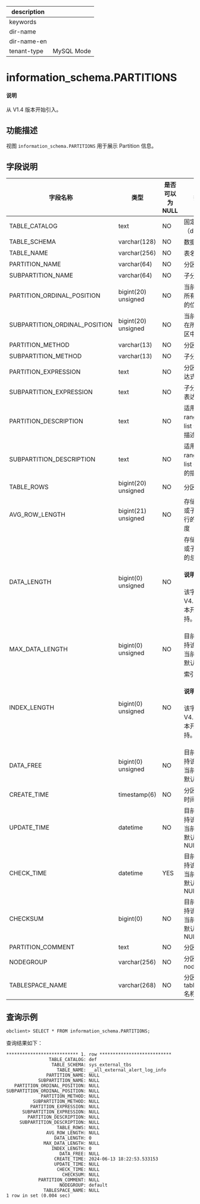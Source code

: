 |description||
|---|---|
|keywords||
|dir-name||
|dir-name-en||
|tenant-type|MySQL Mode|

# information_schema.PARTITIONS

<main id="notice" type='explain'>
  <h4>说明</h4>
  <p>从 V1.4 版本开始引入。</p>
</main>

## 功能描述

视图 `information_schema.PARTITIONS` 用于展示 Partition 信息。

## 字段说明

|       **字段名称**            |       **类型**      | **是否可以为 NULL** |       **描述**          |
|-------------------------------|---------------------|---------------------|-------------------------|
| TABLE_CATALOG                 | text                | NO  | 固定值（def） |
| TABLE_SCHEMA                  | varchar(128)        | NO  | 数据库名 |
| TABLE_NAME                    | varchar(256)        | NO  | 表名 |
| PARTITION_NAME                | varchar(64)         | NO  | 分区名 |
| SUBPARTITION_NAME             | varchar(64)         | NO  | 子分区名 |
| PARTITION_ORDINAL_POSITION    | bigint(20) unsigned | NO  | 当前分区在所有分区中的位置 |
| SUBPARTITION_ORDINAL_POSITION | bigint(20) unsigned | NO  | 当前子分区在所有子分区中的位置 |
| PARTITION_METHOD              | varchar(13)         | NO  | 分区类型 |
| SUBPARTITION_METHOD           | varchar(13)         | NO  | 子分区类型 |
| PARTITION_EXPRESSION          | text                | NO  | 分区函数表达式 |
| SUBPARTITION_EXPRESSION       | text                | NO  | 子分区函数表达式 |
| PARTITION_DESCRIPTION         | text                | NO  | 适用于 range 和 list 分区的描述 |
| SUBPARTITION_DESCRIPTION      | text                | NO  | 适用于 range 和 list 子分区的描述 |
| TABLE_ROWS                    | bigint(20) unsigned | NO  | 分区的行数  |
| AVG_ROW_LENGTH                | bigint(21) unsigned | NO  | 存储在分区或子分区中行的平均长度  |
| DATA_LENGTH                   | bigint(0) unsigned  | NO  | 存储在分区或子分区中的总字节数<main id="notice" type='explain'><h4>说明</h4><p>该字段从 V4.2.4 版本开始支持。</p></main> |
| MAX_DATA_LENGTH               | bigint(0) unsigned  | NO  | 目前暂不支持该字段，当前该字段默认为 0 |
| INDEX_LENGTH                  | bigint(0) unsigned  | NO  | 索引长度<main id="notice" type='explain'><h4>说明</h4><p>该字段从 V4.2.4 版本开始支持。</p></main> |
| DATA_FREE                     | bigint(0) unsigned  | NO  | 目前暂不支持该字段，当前该字段默认为 0 |
| CREATE_TIME                   | timestamp(6)        | NO  | 分区的创建时间  |
| UPDATE_TIME                   | datetime            | NO  | 目前暂不支持该字段，当前该字段默认为 NULL |
| CHECK_TIME                    | datetime            | YES | 目前暂不支持该字段，当前该字段默认为 NULL |
| CHECKSUM                      | bigint(0)           | NO  | 目前暂不支持该字段，当前该字段默认为 NULL |
| PARTITION_COMMENT             | text                | NO  | 分区注释 |
| NODEGROUP                     | varchar(256)        | NO  | 分区所属的 nodegroup |
| TABLESPACE_NAME               | varchar(268)        | NO  | 分区所属的 tablespace 名称 |

##  查询示例

```shell
obclient> SELECT * FROM information_schema.PARTITIONS;
```

查询结果如下：

```shell
*************************** 1. row ***************************
                TABLE_CATALOG: def
                 TABLE_SCHEMA: sys_external_tbs
                   TABLE_NAME: __all_external_alert_log_info
               PARTITION_NAME: NULL
            SUBPARTITION_NAME: NULL
   PARTITION_ORDINAL_POSITION: NULL
SUBPARTITION_ORDINAL_POSITION: NULL
             PARTITION_METHOD: NULL
          SUBPARTITION_METHOD: NULL
         PARTITION_EXPRESSION: NULL
      SUBPARTITION_EXPRESSION: NULL
        PARTITION_DESCRIPTION: NULL
     SUBPARTITION_DESCRIPTION: NULL
                   TABLE_ROWS: NULL
               AVG_ROW_LENGTH: NULL
                  DATA_LENGTH: 0
              MAX_DATA_LENGTH: NULL
                 INDEX_LENGTH: 0
                    DATA_FREE: NULL
                  CREATE_TIME: 2024-06-13 18:22:53.533153
                  UPDATE_TIME: NULL
                   CHECK_TIME: NULL
                     CHECKSUM: NULL
            PARTITION_COMMENT: NULL
                    NODEGROUP: default
              TABLESPACE_NAME: NULL
1 row in set (0.004 sec)
```